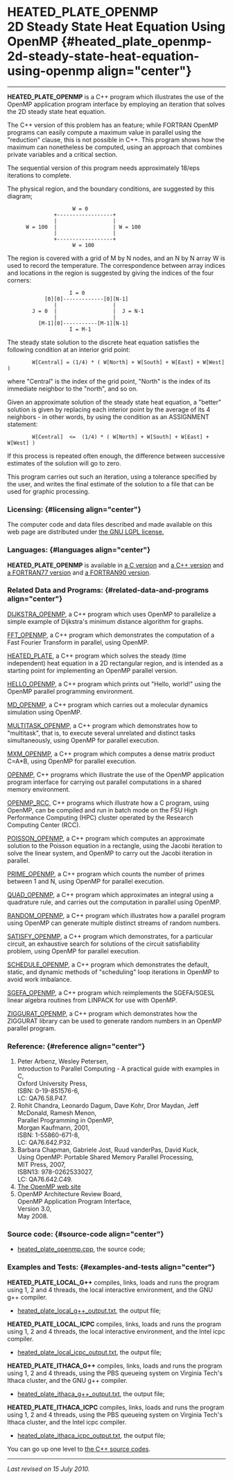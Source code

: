 HEATED\_PLATE\_OPENMP\
2D Steady State Heat Equation Using OpenMP {#heated_plate_openmp-2d-steady-state-heat-equation-using-openmp align="center"}
==========================================

------------------------------------------------------------------------

**HEATED\_PLATE\_OPENMP** is a C++ program which illustrates the use of
the OpenMP application program interface by employing an iteration that
solves the 2D steady state heat equation.

The C++ version of this problem has an feature; while FORTRAN OpenMP
programs can easily compute a maximum value in parallel using the
"reduction" clause, this is not possible in C++. This program shows how
the maximum can nonetheless be computed, using an approach that combines
private variables and a critical section.

The sequential version of this program needs approximately 18/eps
iterations to complete.

The physical region, and the boundary conditions, are suggested by this
diagram;

                         W = 0
                   +------------------+
                   |                  |
          W = 100  |                  | W = 100
                   |                  |
                   +------------------+
                         W = 100
          

The region is covered with a grid of M by N nodes, and an N by N array W
is used to record the temperature. The correspondence between array
indices and locations in the region is suggested by giving the indices
of the four corners:

                        I = 0
                [0][0]-------------[0][N-1]
                   |                  |
            J = 0  |                  |  J = N-1
                   |                  |
              [M-1][0]-----------[M-1][N-1]
                        I = M-1
          

The steady state solution to the discrete heat equation satisfies the
following condition at an interior grid point:

            W[Central] = (1/4) * ( W[North] + W[South] + W[East] + W[West] )
          

where "Central" is the index of the grid point, "North" is the index of
its immediate neighbor to the "north", and so on.

Given an approximate solution of the steady state heat equation, a
"better" solution is given by replacing each interior point by the
average of its 4 neighbors - in other words, by using the condition as
an ASSIGNMENT statement:

            W[Central]  <=  (1/4) * ( W[North] + W[South] + W[East] + W[West] )
          

If this process is repeated often enough, the difference between
successive estimates of the solution will go to zero.

This program carries out such an iteration, using a tolerance specified
by the user, and writes the final estimate of the solution to a file
that can be used for graphic processing.

### Licensing: {#licensing align="center"}

The computer code and data files described and made available on this
web page are distributed under [the GNU LGPL
license.](../../txt/gnu_lgpl.txt)

### Languages: {#languages align="center"}

**HEATED\_PLATE\_OPENMP** is available in [a C
version](../../c_src/hello/hello.html) and [a C++
version](../../cpp_src/hello/hello.html) and [a FORTRAN77
version](../../f77_src/hello/hello.html) and [a FORTRAN90
version](../../f_src/hello/hello.html).

### Related Data and Programs: {#related-data-and-programs align="center"}

[DIJKSTRA\_OPENMP](../../cpp_src/dijkstra_openmp/dijkstra_openmp.html),
a C++ program which uses OpenMP to parallelize a simple example of
Dijkstra's minimum distance algorithm for graphs.

[FFT\_OPENMP](../../cpp_src/fft_openmp/fft_openmp.html), a C++ program
which demonstrates the computation of a Fast Fourier Transform in
parallel, using OpenMP.

[HEATED\_PLATE](../../cpp_src/heated_plate/heated_plate.html), a C++
program which solves the steady (time independent) heat equation in a 2D
rectangular region, and is intended as a starting point for implementing
an OpenMP parallel version.

[HELLO\_OPENMP](../../cpp_src/hello_openmp/hello_openmp.html), a C++
program which prints out "Hello, world!" using the OpenMP parallel
programming environment.

[MD\_OPENMP](../../cpp_src/md_openmp/md_openmp.html), a C++ program
which carries out a molecular dynamics simulation using OpenMP.

[MULTITASK\_OPENMP](../../cpp_src/multitask_openmp/multitask_openmp.html),
a C++ program which demonstrates how to "multitask", that is, to execute
several unrelated and distinct tasks simultaneously, using OpenMP for
parallel execution.

[MXM\_OPENMP](../../cpp_src/mxm_openmp/mxm_openmp.html), a C++ program
which computes a dense matrix product C=A\*B, using OpenMP for parallel
execution.

[OPENMP](../../cpp_src/openmp/openmp.html), C++ programs which
illustrate the use of the OpenMP application program interface for
carrying out parallel computations in a shared memory environment.

[OPENMP\_RCC](../../cpp_src/openmp_rcc/openmp_rcc.html), C++ programs
which illustrate how a C program, using OpenMP, can be compiled and run
in batch mode on the FSU High Performance Computing (HPC) cluster
operated by the Research Computing Center (RCC).

[POISSON\_OPENMP](../../cpp_src/poisson_openmp/poisson_openmp.html), a
C++ program which computes an approximate solution to the Poisson
equation in a rectangle, using the Jacobi iteration to solve the linear
system, and OpenMP to carry out the Jacobi iteration in parallel.

[PRIME\_OPENMP](../../cpp_src/prime_openmp/prime_openmp.html), a C++
program which counts the number of primes between 1 and N, using OpenMP
for parallel execution.

[QUAD\_OPENMP](../../cpp_src/quad_openmp/quad_openmp.html), a C++
program which approximates an integral using a quadrature rule, and
carries out the computation in parallel using OpenMP.

[RANDOM\_OPENMP](../../cpp_src/random_openmp/random_openmp.html), a C++
program which illustrates how a parallel program using OpenMP can
generate multiple distinct streams of random numbers.

[SATISFY\_OPENMP](../../cpp_src/satisfy_openmp/satisfy_openmp.html), a
C++ program which demonstrates, for a particular circuit, an exhaustive
search for solutions of the circuit satisfiability problem, using OpenMP
for parallel execution.

[SCHEDULE\_OPENMP](../../cpp_src/schedule_openmp/schedule_openmp.html),
a C++ program which demonstrates the default, static, and dynamic
methods of "scheduling" loop iterations in OpenMP to avoid work
imbalance.

[SGEFA\_OPENMP](../../cpp_src/sgefa_openmp/sgefa_openmp.html), a C++
program which reimplements the SGEFA/SGESL linear algebra routines from
LINPACK for use with OpenMP.

[ZIGGURAT\_OPENMP](../../cpp_src/ziggurat_openmp/ziggurat_openmp.html),
a C++ program which demonstrates how the ZIGGURAT library can be used to
generate random numbers in an OpenMP parallel program.

### Reference: {#reference align="center"}

1.  Peter Arbenz, Wesley Petersen,\
    Introduction to Parallel Computing - A practical guide with examples
    in C,\
    Oxford University Press,\
    ISBN: 0-19-851576-6,\
    LC: QA76.58.P47.
2.  Rohit Chandra, Leonardo Dagum, Dave Kohr, Dror Maydan, Jeff
    McDonald, Ramesh Menon,\
    Parallel Programming in OpenMP,\
    Morgan Kaufmann, 2001,\
    ISBN: 1-55860-671-8,\
    LC: QA76.642.P32.
3.  Barbara Chapman, Gabriele Jost, Ruud vanderPas, David Kuck,\
    Using OpenMP: Portable Shared Memory Parallel Processing,\
    MIT Press, 2007,\
    ISBN13: 978-0262533027,\
    LC: QA76.642.C49.
4.  [The OpenMP web site](http://www.openmp.org/)
5.  OpenMP Architecture Review Board,\
    OpenMP Application Program Interface,\
    Version 3.0,\
    May 2008.

### Source code: {#source-code align="center"}

-   [heated\_plate\_openmp.cpp](heated_plate_openmp.cpp), the source
    code;

### Examples and Tests: {#examples-and-tests align="center"}

**HEATED\_PLATE\_LOCAL\_G++** compiles, links, loads and runs the
program using 1, 2 and 4 threads, the local interactive environment, and
the GNU g++ compiler.

-   [heated\_plate\_local\_g++\_output.txt](heated_plate_local_g++_output.txt),
    the output file;

**HEATED\_PLATE\_LOCAL\_ICPC** compiles, links, loads and runs the
program using 1, 2 and 4 threads, the local interactive environment, and
the Intel icpc compiler.

-   [heated\_plate\_local\_icpc\_output.txt](heated_plate_local_icpc_output.txt),
    the output file;

**HEATED\_PLATE\_ITHACA\_G++** compiles, links, loads and runs the
program using 1, 2 and 4 threads, using the PBS queueing system on
Virginia Tech's Ithaca cluster, and the GNU g++ compiler.

-   [heated\_plate\_ithaca\_g++\_output.txt](heated_plate_ithaca_g++_output.txt),
    the output file;

**HEATED\_PLATE\_ITHACA\_ICPC** compiles, links, loads and runs the
program using 1, 2 and 4 threads, using the PBS queueing system on
Virginia Tech's Ithaca cluster, and the Intel icpc compiler.

-   [heated\_plate\_ithaca\_icpc\_output.txt](heated_plate_ithaca_icpc_output.txt),
    the output file;

You can go up one level to [the C++ source codes](../cpp_src.html).

------------------------------------------------------------------------

*Last revised on 15 July 2010.*
